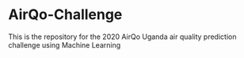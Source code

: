 # AirQo-Challenge
This is the repository for the 2020 AirQo Uganda air quality prediction challenge using Machine Learning
